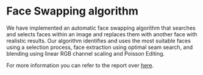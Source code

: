 # Face Swapping algorithm

We have implemented an automatic
face swapping algorithm that searches and selects faces within an
image and replaces them with another face with realistic results.
Our algorithm identifies and uses the most suitable faces using a
selection process, face extraction using optimal seam search, and
blending using linear RGB channel scaling and Poisson Editing.

For more information you can refer to the report over [here][1].

[1]: https://arunabh98.github.io/reports/face_swapping.pdf
